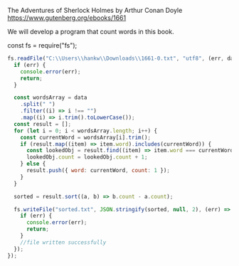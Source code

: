The Adventures of Sherlock Holmes by Arthur Conan Doyle
https://www.gutenberg.org/ebooks/1661

We will develop a program that count words in this book.


const fs = require("fs");


```js
fs.readFile("C:\\Users\\hankw\\Downloads\\1661-0.txt", "utf8", (err, data) => {
  if (err) {
    console.error(err);
    return;
  }

  const wordsArray = data
    .split(" ")
    .filter((i) => i !== "")
    .map((i) => i.trim().toLowerCase());
  const result = [];
  for (let i = 0; i < wordsArray.length; i++) {
    const currentWord = wordsArray[i].trim();
    if (result.map((item) => item.word).includes(currentWord)) {
      const lookedObj = result.find((item) => item.word === currentWord);
      lookedObj.count = lookedObj.count + 1;
    } else {
      result.push({ word: currentWord, count: 1 });
    }
  }

  sorted = result.sort((a, b) => b.count - a.count);

  fs.writeFile("sorted.txt", JSON.stringify(sorted, null, 2), (err) => {
    if (err) {
      console.error(err);
      return;
    }
    //file written successfully
  });
});
```